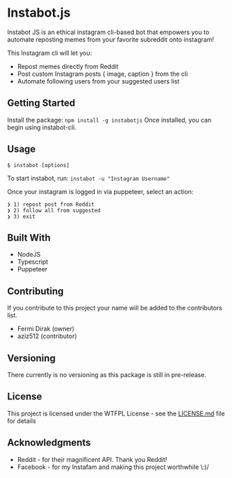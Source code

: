 # Instabot.js

Instabot JS is an ethical instagram cli-based bot that empowers you to automate reposting memes from your favorite subreddit onto instagram!

This Instagram cli will let you:
* Repost memes directly from Reddit
* Post custom Instagram posts { image, caption } from the cli
* Automate following users from your suggested users list

## Getting Started

Install the package: `npm install -g instabotjs`
Once installed, you can begin using instabot-cli.

## Usage

`$ instabot [options]`

To start instabot, run:
`instabot -u "Instagram Username"`

Once your instagram is logged in via puppeteer, select an action:
```
❯ 1) repost post from Reddit
❯ 2) follow all from suggested
❯ 3) exit
```

## Built With

* NodeJS
* Typescript
* Puppeteer

## Contributing

If you contribute to this project your name will be added to the contributors list.

* Fermi Dirak (owner)
* aziz512 (contributor)

## Versioning

There currently is no versioning as this package is still in pre-release.

## License

This project is licensed under the WTFPL License - see the [LICENSE.md](LICENSE.md) file for details

## Acknowledgments

* Reddit - for their magnificent API. Thank you Reddit!
* Facebook - for my Instafam and making this project worthwhile \\:)/